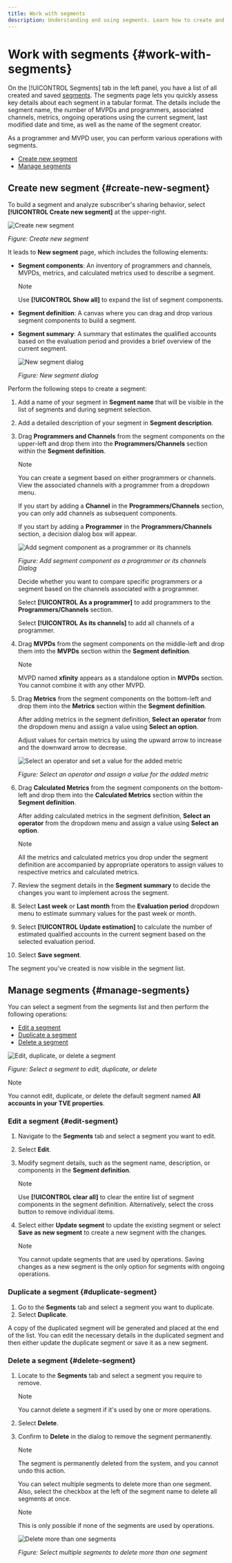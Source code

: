 ```yaml
---
title: Work with segments
description: Understanding and using segments. Learn how to create and manage a segment. 
---
```

# Work with segments {#work-with-segments}

On the [!UICONTROL Segments] tab in the left panel, you have a list of all created and saved [segments](product-concepts.md#segmet-def). The segments page lets you quickly assess key details about each segment in a tabular format. The details include the segment name, the number of MVPDs and programmers, associated channels, metrics, ongoing operations using the current segment, last modified date and time, as well as the name of the segment creator.

As a programmer and MVPD user, you can perform various operations with segments.

* [Create new segment](#create-new-segment)
* [Manage segments](#manage-segments)


## Create new segment {#create-new-segment}

To build a segment and analyze subscriber's sharing behavior, select **[!UICONTROL Create new segment]** at the upper-right.

   ![Create new segment](assets/create-new-segment.png)

   *Figure: Create new segment*

It leads to **New segment** page, which includes the following elements:

* **Segment components**: An inventory of programmers and channels, MVPDs, metrics, and calculated metrics used to describe a segment.

   >[!NOTE]
   >
   >Use **[!UICONTROL Show all]** to expand the list of segment components.

* **Segment definition**: A canvas where you can drag and drop various segment components to build a segment. 
* **Segment summary**: A summary that estimates the qualified accounts based on the evaluation period and provides a brief overview of the current segment.

   ![New segment dialog](assets/new-segment-dialog.png)

   *Figure: New segment dialog*

Perform the following steps to create a segment:

1. Add a name of your segment in **Segment name** that will be visible in the list of segments and during segment selection.
1. Add a detailed description of your segment in **Segment description**.
1. Drag **Programmers and Channels** from the segment components on the upper-left and drop them into the **Programmers/Channels** section within the **Segment definition**.

   >[!NOTE]
   >
   >You can create a segment based on either programmers or channels. View the associated channels with a programmer from a dropdown menu.
   
   If you start by adding a **Channel** in the **Programmers/Channels** section, you can only add channels as subsequent components.

   If you start by adding a **Programmer** in the **Programmers/Channels** section, a decision dialog box will appear.

    ![Add segment component as a programmer or its channels ](assets/segment-basis-selector.png)
    
    *Figure: Add segment component as a programmer or its channels Dialog* 

   Decide whether you want to compare specific programmers or a segment based on the channels associated with a programmer.

   Select **[!UICONTROL As a programmer]** to add programmers to the **Programmers/Channels** section.

   Select **[!UICONTROL As its channels]** to add all channels of a programmer.

1. Drag **MVPDs** from the segment components on the middle-left and drop them into the **MVPDs** section within the **Segment definition**.

   >[!NOTE]
   >
   >MVPD named **xfinity** appears as a standalone option in **MVPDs** section. You cannot combine it with any other MVPD.

1. Drag **Metrics** from the segment components on the bottom-left and drop them into the **Metrics** section within the **Segment definition**.

    After adding metrics in the segment definition, **Select an operator** from the dropdown menu and assign a value using **Select an option**. 
    
    Adjust values for certain metrics by using the upward arrow to increase and the downward arrow to decrease. 

   ![Select an operator and set a value for the added metric](assets/segment-metrics.png)
   
   *Figure: Select an operator and assign a value for the added metric*

1. Drag **Calculated Metrics** from the segment components on the bottom-left and drop them into the **Calculated Metrics** section within the **Segment definition**.
   
   After adding calculated metrics in the segment definition, **Select an operator** from the dropdown menu and assign a value using **Select an option**.

    >[!NOTE]
    >
    >All the metrics and calculated metrics you drop under the segment definition are accompanied by appropriate operators to assign values to respective metrics and calculated metrics. 

1. Review the segment details in the **Segment summary** to decide the changes you want to implement across the segment.
1. Select **Last week** or **Last month** from the **Evaluation period** dropdown menu to estimate summary values for the past week or month. 
1. Select **[!UICONTROL Update estimation]** to calculate the number of estimated qualified accounts in the current segment based on the selected evaluation period.
1. Select **Save segment**.

The segment you've created is now visible in the segment list.


## Manage segments {#manage-segments}

You can select a segment from the segments list and then perform the following operations:

* [Edit a segment](#edit-segment)
* [Duplicate a segment](#duplicate-segment)
* [Delete a segment](#delete-segment)

![Edit, duplicate, or delete a segment](assets/manage-segments-list.png)


*Figure: Select a segment to edit, duplicate, or delete*

   >[!NOTE]
   >
   >You cannot edit, duplicate, or delete the default segment named **All accounts in your TVE properties**.

### Edit a segment {#edit-segment}

1. Navigate to the **Segments** tab and select a segment you want to edit.
1. Select **Edit**.
1. Modify segment details, such as the segment name, description, or components in the **Segment definition**.

   >[!NOTE]
   >
   >Use **[!UICONTROL clear all]** to clear the entire list of segment components in the segment definition. Alternatively, select the cross button to remove individual items.

1. Select either **Update segment** to update the existing segment or select **Save as new segment** to create a new segment with the changes.

   >[!NOTE]
   >
   >You cannot update segments that are used by operations. Saving changes as a new segment is the only option for segments with ongoing operations.

### Duplicate a segment {#duplicate-segment}

1. Go to the **Segments** tab and select a segment you want to duplicate.
1. Select **Duplicate**. 

A copy of the duplicated segment will be generated and placed at the end of the list. You can edit the necessary details in the duplicated segment and then either update the duplicate segment or save it as a new segment.

### Delete a segment {#delete-segment}

1. Locate to the **Segments** tab and select a segment you require to remove.

   >[!NOTE]
   >
   >You cannot delete a segment if it's used by one or more operations.

1. Select **Delete**.
1. Confirm to **Delete** in the dialog to remove the segment permanently.

   >[!NOTE]
   >
   >The segment is permanently deleted from the system, and you cannot undo this action.

   You can select multiple segments to delete more than one segment. Also, select the checkbox at the left of the segment name to delete all segments at once.

   >[!NOTE]
   >
   > This is only possible if none of the segments are used by operations.

   ![Delete more than one segments](assets/delete-more-than-one-segment.png)

   *Figure: Select multiple segments to delete more than one segment*


